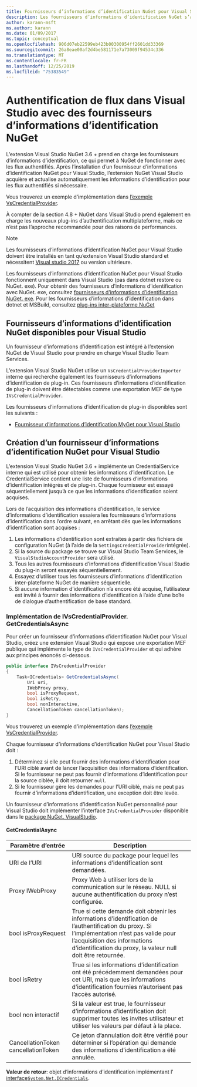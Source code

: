 ```yaml
---
title: Fournisseurs d’informations d’identification NuGet pour Visual Studio
description: Les fournisseurs d’informations d’identification NuGet s’authentifient avec des flux en implémentant l’interface IVsCredentialProvider dans une extension Visual Studio.
author: karann-msft
ms.author: karann
ms.date: 01/09/2017
ms.topic: conceptual
ms.openlocfilehash: 906d07eb22599eb423b00300954ff2601dd33369
ms.sourcegitcommit: 26a8eae00af2d4be581171e7a73009f94534c336
ms.translationtype: MT
ms.contentlocale: fr-FR
ms.lasthandoff: 12/25/2019
ms.locfileid: "75383549"
---
```

# <a name="authenticating-feeds-in-visual-studio-with-nuget-credential-providers"></a>Authentification de flux dans Visual Studio avec des fournisseurs d’informations d’identification NuGet

L’extension Visual Studio NuGet 3.6 + prend en charge les fournisseurs d’informations d’identification, ce qui permet à NuGet de fonctionner avec les flux authentifiés.
Après l’installation d’un fournisseur d’informations d’identification NuGet pour Visual Studio, l’extension NuGet Visual Studio acquière et actualise automatiquement les informations d’identification pour les flux authentifiés si nécessaire.

Vous trouverez un exemple d’implémentation dans [l’exemple VsCredentialProvider](https://github.com/NuGet/Samples/tree/master/VsCredentialProvider).

À compter de la section 4.8 + NuGet dans Visual Studio prend également en charge les nouveaux plug-ins d’authentification multiplateforme, mais ce n’est pas l’approche recommandée pour des raisons de performances.

> [!Note]
> Les fournisseurs d’informations d’identification NuGet pour Visual Studio doivent être installés en tant qu’extension Visual Studio standard et nécessitent [Visual studio 2017](https://aka.ms/vs/15/release/vs_enterprise.exe) ou version ultérieure.
>
> Les fournisseurs d’informations d’identification NuGet pour Visual Studio fonctionnent uniquement dans Visual Studio (pas dans dotnet restore ou NuGet. exe). Pour obtenir des fournisseurs d’informations d’identification avec NuGet. exe, consultez [fournisseurs d’informations d’identification NuGet. exe](nuget-exe-Credential-providers.md).
> Pour les fournisseurs d’informations d’identification dans dotnet et MSBuild, consultez [plug-ins inter-plateforme NuGet](nuget-cross-platform-authentication-plugin.md)

## <a name="available-nuget-credential-providers-for-visual-studio"></a>Fournisseurs d’informations d’identification NuGet disponibles pour Visual Studio

Un fournisseur d’informations d’identification est intégré à l’extension NuGet de Visual Studio pour prendre en charge Visual Studio Team Services.

L’extension Visual Studio NuGet utilise un `VsCredentialProviderImporter` interne qui recherche également les fournisseurs d’informations d’identification de plug-in. Ces fournisseurs d’informations d’identification de plug-in doivent être détectables comme une exportation MEF de type `IVsCredentialProvider`.

Les fournisseurs d’informations d’identification de plug-in disponibles sont les suivants :

- [Fournisseur d’informations d’identification MyGet pour Visual Studio](http://docs.myget.org/docs/reference/credential-provider-for-visual-studio)

## <a name="creating-a-nuget-credential-provider-for-visual-studio"></a>Création d’un fournisseur d’informations d’identification NuGet pour Visual Studio

L’extension Visual Studio NuGet 3.6 + implémente un CredentialService interne qui est utilisé pour obtenir les informations d’identification. Le CredentialService contient une liste de fournisseurs d’informations d’identification intégrés et de plug-in. Chaque fournisseur est essayé séquentiellement jusqu’à ce que les informations d’identification soient acquises.

Lors de l’acquisition des informations d’identification, le service d’informations d’identification essaiera les fournisseurs d’informations d’identification dans l’ordre suivant, en arrêtant dès que les informations d’identification sont acquises :

1. Les informations d’identification sont extraites à partir des fichiers de configuration NuGet (à l’aide de la `SettingsCredentialProvider`intégrée).
1. Si la source du package se trouve sur Visual Studio Team Services, le `VisualStudioAccountProvider` sera utilisé.
1. Tous les autres fournisseurs d’informations d’identification Visual Studio du plug-in seront essayés séquentiellement.
1. Essayez d’utiliser tous les fournisseurs d’informations d’identification inter-plateforme NuGet de manière séquentielle.
1. Si aucune information d’identification n’a encore été acquise, l’utilisateur est invité à fournir des informations d’identification à l’aide d’une boîte de dialogue d’authentification de base standard.

### <a name="implementing-ivscredentialprovidergetcredentialsasync"></a>Implémentation de IVsCredentialProvider. GetCredentialsAsync

Pour créer un fournisseur d’informations d’identification NuGet pour Visual Studio, créez une extension Visual Studio qui expose une exportation MEF publique qui implémente le type de `IVsCredentialProvider` et qui adhère aux principes énoncés ci-dessous.

```cs
public interface IVsCredentialProvider
{
    Task<ICredentials> GetCredentialsAsync(
        Uri uri,
        IWebProxy proxy,
        bool isProxyRequest,
        bool isRetry,
        bool nonInteractive,
        CancellationToken cancellationToken);
}
```

Vous trouverez un exemple d’implémentation dans [l’exemple VsCredentialProvider](https://github.com/NuGet/Samples/tree/master/VsCredentialProvider).

Chaque fournisseur d’informations d’identification NuGet pour Visual Studio doit :

1. Déterminez si elle peut fournir des informations d’identification pour l’URI ciblé avant de lancer l’acquisition des informations d’identification. Si le fournisseur ne peut pas fournir d’informations d’identification pour la source ciblée, il doit retourner `null`.
1. Si le fournisseur gère les demandes pour l’URI ciblé, mais ne peut pas fournir d’informations d’identification, une exception doit être levée.

Un fournisseur d’informations d’identification NuGet personnalisé pour Visual Studio doit implémenter l’interface `IVsCredentialProvider` disponible dans le [package NuGet. VisualStudio](https://www.nuget.org/packages/NuGet.VisualStudio/).

#### <a name="getcredentialasync"></a>GetCredentialAsync

| Paramètre d’entrée |Description|
| ----------------|-----------|
| URI de l’URI | URI source du package pour lequel les informations d’identification sont demandées.|
| Proxy IWebProxy | Proxy Web à utiliser lors de la communication sur le réseau. NULL si aucune authentification du proxy n’est configurée. |
| bool isProxyRequest | True si cette demande doit obtenir les informations d’identification de l’authentification du proxy. Si l’implémentation n’est pas valide pour l’acquisition des informations d’identification du proxy, la valeur null doit être retournée. |
| bool isRetry | True si les informations d’identification ont été précédemment demandées pour cet URI, mais que les informations d’identification fournies n’autorisent pas l’accès autorisé. |
| bool non interactif | Si la valeur est true, le fournisseur d’informations d’identification doit supprimer toutes les invites utilisateur et utiliser les valeurs par défaut à la place. |
| CancellationToken cancellationToken | Ce jeton d’annulation doit être vérifié pour déterminer si l’opération qui demande des informations d’identification a été annulée. |

**Valeur de retour**: objet d’informations d’identification implémentant l' [interface`System.Net.ICredentials`](/dotnet/api/system.net.icredentials?view=netstandard-2.0).
